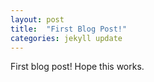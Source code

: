 ```yaml
---
layout: post
title:  "First Blog Post!"
categories: jekyll update
---
```

First blog post! Hope this works.
